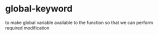 # global-keyword
to make global variable available to the function so that we can perform required modification
